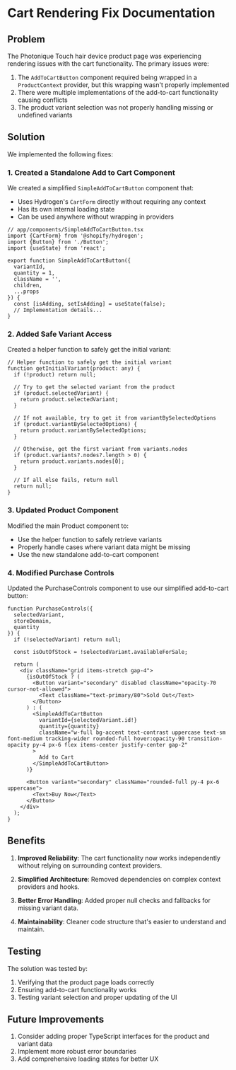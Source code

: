 # Cart Rendering Fix Documentation

## Problem

The Photonique Touch hair device product page was experiencing rendering issues with the cart functionality. The primary issues were:

1. The `AddToCartButton` component required being wrapped in a `ProductContext` provider, but this wrapping wasn't properly implemented
2. There were multiple implementations of the add-to-cart functionality causing conflicts
3. The product variant selection was not properly handling missing or undefined variants

## Solution

We implemented the following fixes:

### 1. Created a Standalone Add to Cart Component

We created a simplified `SimpleAddToCartButton` component that:
- Uses Hydrogen's `CartForm` directly without requiring any context
- Has its own internal loading state
- Can be used anywhere without wrapping in providers

```tsx
// app/components/SimpleAddToCartButton.tsx
import {CartForm} from '@shopify/hydrogen';
import {Button} from './Button';
import {useState} from 'react';

export function SimpleAddToCartButton({
  variantId,
  quantity = 1,
  className = '',
  children,
  ...props
}) {
  const [isAdding, setIsAdding] = useState(false);
  // Implementation details...
}
```

### 2. Added Safe Variant Access

Created a helper function to safely get the initial variant:

```tsx
// Helper function to safely get the initial variant
function getInitialVariant(product: any) {
  if (!product) return null;
  
  // Try to get the selected variant from the product
  if (product.selectedVariant) {
    return product.selectedVariant;
  }
  
  // If not available, try to get it from variantBySelectedOptions
  if (product.variantBySelectedOptions) {
    return product.variantBySelectedOptions;
  }
  
  // Otherwise, get the first variant from variants.nodes
  if (product.variants?.nodes?.length > 0) {
    return product.variants.nodes[0];
  }
  
  // If all else fails, return null
  return null;
}
```

### 3. Updated Product Component

Modified the main Product component to:
- Use the helper function to safely retrieve variants
- Properly handle cases where variant data might be missing
- Use the new standalone add-to-cart component

### 4. Modified Purchase Controls

Updated the PurchaseControls component to use our simplified add-to-cart button:

```tsx
function PurchaseControls({
  selectedVariant, 
  storeDomain,
  quantity
}) {
  if (!selectedVariant) return null;
  
  const isOutOfStock = !selectedVariant.availableForSale;

  return (
    <div className="grid items-stretch gap-4">
      {isOutOfStock ? (
        <Button variant="secondary" disabled className="opacity-70 cursor-not-allowed">
          <Text className="text-primary/80">Sold Out</Text>
        </Button>
      ) : (
        <SimpleAddToCartButton
          variantId={selectedVariant.id!}
          quantity={quantity}
          className="w-full bg-accent text-contrast uppercase text-sm font-medium tracking-wider rounded-full hover:opacity-90 transition-opacity py-4 px-6 flex items-center justify-center gap-2"
        >
          Add to Cart
        </SimpleAddToCartButton>
      )}
      
      <Button variant="secondary" className="rounded-full py-4 px-6 uppercase">
        <Text>Buy Now</Text>
      </Button>
    </div>
  );
}
```

## Benefits

1. **Improved Reliability**: The cart functionality now works independently without relying on surrounding context providers.

2. **Simplified Architecture**: Removed dependencies on complex context providers and hooks.

3. **Better Error Handling**: Added proper null checks and fallbacks for missing variant data.

4. **Maintainability**: Cleaner code structure that's easier to understand and maintain.

## Testing

The solution was tested by:
1. Verifying that the product page loads correctly
2. Ensuring add-to-cart functionality works
3. Testing variant selection and proper updating of the UI

## Future Improvements

1. Consider adding proper TypeScript interfaces for the product and variant data
2. Implement more robust error boundaries
3. Add comprehensive loading states for better UX 